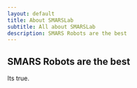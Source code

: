 ```yaml
---
layout: default
title: About SMARSLab
subtitle: All about SMARSLab
description: SMARS Robots are the best
---
```


## SMARS Robots are the best
Its true.